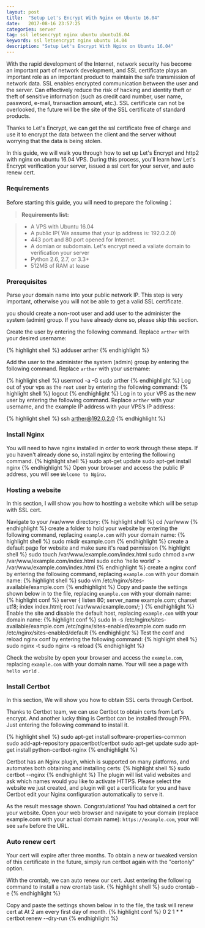 ```yaml
---
layout: post
title:  "Setup Let's Encrypt With Nginx on Ubuntu 16.04"
date:   2017-08-16 23:57:25
categories: server
tag: ssl letsencrypt nginx ubuntu ubuntu16.04
keywords: ssl letsencrypt nginx ubuntu 14.04
description: "Setup Let's Encrypt With Nginx on Ubuntu 16.04"
---
```


With the rapid development of the Internet, network security has become an important part of network development, and SSL certificate plays an important role as an important product to maintain the safe transmission of network data. SSL enables encrypted communication between the user and the server. Can effectively reduce the risk of hacking and identity theft or theft of sensitive information (such as credit card number, user name, password, e-mail, transaction amount, etc.). SSL certificate can not be overlooked, the future will be the site of the SSL certificate of standard products.

Thanks to Let's Encrypt, we can get the ssl certificate free of charge and use it to encrypt the data between the client and the server without worrying that the data is being stolen.

In this guide, we will walk you through how to set up Let's Encrypt and http2 with nginx on ubuntu 16.04 VPS. During this process, you'll learn how Let's Encrypt verification your server, issued a ssl cert for your server,  and auto renew cert. 

###  Requirements
Before starting this guide, you will need to prepare the following：

> **Requirements list:**

> - A VPS with Ubuntu 16.04
> - A public IP( We assume that your ip address is: 192.0.2.0)
> - 443 port and 80 port opened for Internet.
> - A domian or subdomain. Let's encrypt need a valiate domain to verification your server
> - Python 2.6, 2.7, or 3.3+
> - 512MB of RAM at lease

### Prerequisites
Parse your domain name into your public network IP. This step is very important, otherwise you will not be able to get a valid SSL certificate.

you should create a non-root user and add user to the administer the system (admin) group. If you have already done so, please skip this section.

Create the user by entering the following command. Replace `arther` with your desired username:

{% highlight shell %}
adduser arther
{% endhighlight %}

Add the user to the administer the system (admin) group by entering the following command. Replace `arther` with your username:

{% highlight shell %}
usermod -a -G sudo arther
{% endhighlight %}
Log out of your vps as the `root` user by entering the following command:
{% highlight shell %}
logout
{% endhighlight %}
Log in to your VPS as the new user by entering the following command. Replace `arther` with your username, and the example IP address with your VPS’s IP address:

{% highlight shell %}
ssh arther@192.0.2.0
{% endhighlight %}
### Install Nginx
You will need to have nginx installed in order to work through these steps. If you haven't already done so, install nginx by entering the following command.
{% highlight shell %}
sudo apt-get update
sudo apt-get install nginx
{% endhighlight %}
Open your browser and access the public IP address, you will see `Welcome to Nginx`.


### Hosting a website
In this section, I will show you how to hostting a website which will be setup with SSL cert.

Navigate to your /var/www directory:
{% highlight shell %}
cd /var/www
{% endhighlight %}
create a folder to hold your website by entering the following command, replacing `example.com` with your domain name:
{% highlight shell %}
sudo mkdir example.com
{% endhighlight %}
create a default page for website and make sure it's read permission
{% highlight shell %}
sudo touch /var/www/example.com/index.html
sudo chmod a+rw /var/www/example.com/index.html
sudo echo 'hello world' > /var/www/example.com/index.html
{% endhighlight %}
create a nginx conf by entering the following command, replacing `example.com` with your domain name:
{% highlight shell %}
sudo vim /etc/nginx/sites-available/example.com
{% endhighlight %}
Copy and paste the settings shown below in to the file, replacing `example.com` with your domain name:
{% highlight conf %}
server {
    listen        80;
    server_name   example.com;
    charset       utf8;
    index         index.html;
    root          /var/www/example.com/;
}
{% endhighlight %}
Enable the site and disable the default host, replacing `example.com` with your domain name:
{% highlight conf %}
sudo ln -s /etc/nginx/sites-available/example.com /etc/nginx/sites-enabled/example.com
sudo rm /etc/nginx/sites-enabled/default
{% endhighlight %}
Test the conf and reload nginx conf by  entering the following command:
{% highlight shell %}
sudo nginx -t
sudo nginx -s reload
{% endhighlight %}

Check the website by open your browser and access the `example.com`, replacing `example.com` with your domain name. Your will see a page with `hello world` .

### Install Certbot
In this section, We will show you how to obtain SSL certs through Certbot.

Thanks to Certbot team, we can use Certbot to obtain certs from Let's encrypt. And another lucky thing is Certbot can be installed through PPA. Just entering the following command to install it.

{% highlight shell %}
sudo apt-get install software-properties-common
sudo add-apt-repository ppa:certbot/certbot
sudo apt-get update
sudo apt-get install python-certbot-nginx
{% endhighlight %}

Certbot has an Nginx plugin, which is supported on many platforms, and automates both obtaining and installing certs:
{% highlight shell %}
sudo certbot --nginx
{% endhighlight %}
The plugin will list valid websites and ask which names would you like to activate HTTPS. Please select the website we just created, and plugin will get a certificate for you and have Certbot edit your Nginx configuration automatically to serve it. 

As the result message shown. Congratulations! You had obtained a cert for your website. Open your web browser and navigate to your domain (replace example.com with your actual domain name): `https://example.com`, your will see `safe` before the URL.

### Auto renew cert
Your cert will expire after three months. To obtain a new or tweaked version of this certificate in the future, simply run certbot again with the "certonly" option.

With the crontab, we can auto renew our cert. Just entering the following command to install a new crontab task.
{% highlight shell %}
sudo crontab -e
{% endhighlight %}

Copy and paste the settings shown below in to the file, the task will renew cert at At 2 am every first day of month.
{% highlight conf %}
0 2 1 * * certbot renew --dry-run
{% endhighlight %}
